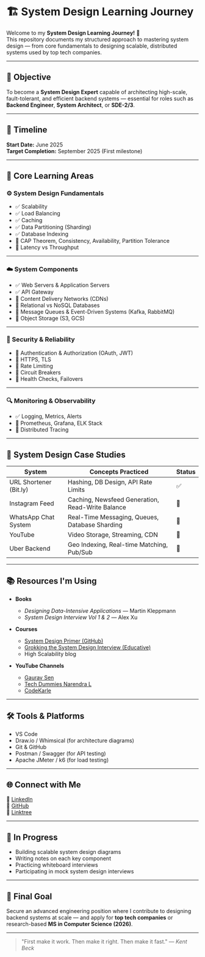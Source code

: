 # 🏗️ System Design Learning Journey

Welcome to my **System Design Learning Journey!** 🚀  
This repository documents my structured approach to mastering system design — from core fundamentals to designing scalable, distributed systems used by top tech companies.

---

## 🎯 Objective

To become a **System Design Expert** capable of architecting high-scale, fault-tolerant, and efficient backend systems — essential for roles such as **Backend Engineer**, **System Architect**, or **SDE-2/3**.

---

## 📅 Timeline

**Start Date:** June 2025  
**Target Completion:** September 2025 (First milestone)

---

## 🧠 Core Learning Areas

### ⚙️ System Design Fundamentals
- ✅ Scalability
- ✅ Load Balancing
- ✅ Caching
- ✅ Data Partitioning (Sharding)
- ✅ Database Indexing
- 🔄 CAP Theorem, Consistency, Availability, Partition Tolerance
- 🔄 Latency vs Throughput

---

### ☁️ System Components
- ✅ Web Servers & Application Servers
- ✅ API Gateway
- 🔄 Content Delivery Networks (CDNs)
- 🔄 Relational vs NoSQL Databases
- 🔄 Message Queues & Event-Driven Systems (Kafka, RabbitMQ)
- 🔄 Object Storage (S3, GCS)

---

### 🔐 Security & Reliability
- 🔄 Authentication & Authorization (OAuth, JWT)
- 🔄 HTTPS, TLS
- 🔄 Rate Limiting
- 🔄 Circuit Breakers
- 🔄 Health Checks, Failovers

---

### 🔍 Monitoring & Observability
- ✅ Logging, Metrics, Alerts
- 🔄 Prometheus, Grafana, ELK Stack
- 🔄 Distributed Tracing

---

## 📐 System Design Case Studies

| System                   | Concepts Practiced                              | Status |
|--------------------------|--------------------------------------------------|--------|
| URL Shortener (Bit.ly)   | Hashing, DB Design, API Rate Limits              | ✅     |
| Instagram Feed           | Caching, Newsfeed Generation, Read-Write Balance| 🔄     |
| WhatsApp Chat System     | Real-Time Messaging, Queues, Database Sharding   | 🔄     |
| YouTube                  | Video Storage, Streaming, CDN                    | 🔄     |
| Uber Backend             | Geo Indexing, Real-time Matching, Pub/Sub        | 🔄     |

---

## 📚 Resources I'm Using

- **Books**
  - *Designing Data-Intensive Applications* — Martin Kleppmann
  - *System Design Interview Vol 1 & 2* — Alex Xu

- **Courses**
  - [System Design Primer (GitHub)](https://github.com/donnemartin/system-design-primer)
  - [Grokking the System Design Interview (Educative)](https://www.educative.io/courses/grokking-the-system-design-interview)
  - High Scalability blog

- **YouTube Channels**
  - [Gaurav Sen](https://www.youtube.com/c/GauravSen)
  - [Tech Dummies Narendra L](https://www.youtube.com/c/TechDummiesNarendraL)
  - [CodeKarle](https://www.youtube.com/@CodeKarle)

---

## 🛠 Tools & Platforms

- VS Code
- Draw.io / Whimsical (for architecture diagrams)
- Git & GitHub
- Postman / Swagger (for API testing)
- Apache JMeter / k6 (for load testing)

---

## 🌐 Connect with Me

🔗 [LinkedIn](https://www.linkedin.com/in/mirza-yasir-abdullah-baig/)  
🔗 [GitHub](https://github.com/mirzayasirabdullahbaig07)  
🔗 [Linktree](https://linktr.ee/mirzayasirabdullahbaig)

---

## 🚧 In Progress

- Building scalable system design diagrams
- Writing notes on each key component
- Practicing whiteboard interviews
- Participating in mock system design interviews

---

## 📌 Final Goal

Secure an advanced engineering position where I contribute to designing backend systems at scale — and apply for **top tech companies** or research-based **MS in Computer Science (2026)**.

---

> "First make it work. Then make it right. Then make it fast." — *Kent Beck*
